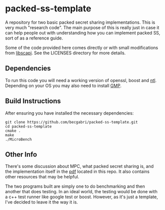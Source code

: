 # packed-ss-template
A repository for two basic packed secret sharing implementations. This is very much "research code". The main purpose of this is really just in case it can help people out with understanding how you can implement packed SS, sort of as a reference guide.

Some of the code provided here comes directly or with small modifications from [libscapi](https://github.com/cryptobiu/libscapi). See the LICENSES directory for more details.

## Dependencies
To run this code you will need a working version of openssl, boost and [ntl](https://libntl.org/). Depending on your OS you may also need to install [GMP](https://libntl.org/doc/tour-gmp.html).

## Build Instructions 
After ensuring you have installed the necessary dependencies: 

```
git clone https://github.com/becgabri/packed-ss-template.git
cd packed-ss-template
cmake .
make 
./MicroBench
```

## Other Info
There's some discussion about MPC, what packed secret sharing is, and the implementation itself in the [pdf](https://github.com/becgabri/packed-ss-template/blob/main/PackedSecretShareDoc.pdf) located in this repo. It also contains other resources that may be helpful. 

The two programs built are simply one to do benchmarking and then another that does testing. In an ideal world, the testing would be done with a c++ test runner like google test or boost. However, as it's just a template, I've decided to leave it the way it is.  
